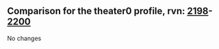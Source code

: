 ## Comparison for the theater0 profile, rvn: [2198](https://github.com/PRO100KatYT/FortniteProfileRevisions/tree/main/profiles/theater0/2198%20theater0.json)-[2200](https://github.com/PRO100KatYT/FortniteProfileRevisions/tree/main/profiles/theater0/2200%20theater0.json)

No changes
